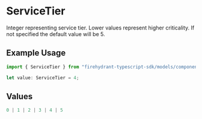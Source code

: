 # ServiceTier

Integer representing service tier. Lower values represent higher criticality. If not specified the default value will be 5.

## Example Usage

```typescript
import { ServiceTier } from "firehydrant-typescript-sdk/models/components";

let value: ServiceTier = 4;
```

## Values

```typescript
0 | 1 | 2 | 3 | 4 | 5
```